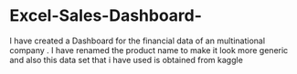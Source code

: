 # Excel-Sales-Dashboard-
I have created a Dashboard for the financial data of an multinational company . I have renamed the product name to make it look more generic and also this data set that i have used is obtained from kaggle 
